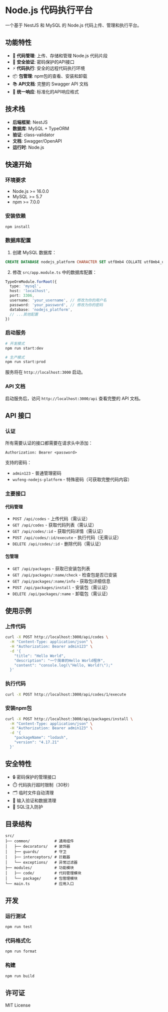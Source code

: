 # Node.js 代码执行平台

一个基于 NestJS 和 MySQL 的 Node.js 代码上传、管理和执行平台。

## 功能特性

- 🚀 **代码管理**: 上传、存储和管理 Node.js 代码片段
- 🔐 **安全验证**: 密码保护的API接口
- ⚡ **代码执行**: 安全的远程代码执行环境
- 📦 **包管理**: npm包的查看、安装和卸载
- 📚 **API文档**: 完整的 Swagger API 文档
- 🎯 **统一响应**: 标准化的API响应格式

## 技术栈

- **后端框架**: NestJS
- **数据库**: MySQL + TypeORM
- **验证**: class-validator
- **文档**: Swagger/OpenAPI
- **运行时**: Node.js

## 快速开始

### 环境要求

- Node.js >= 16.0.0
- MySQL >= 5.7
- npm >= 7.0.0

### 安装依赖

```bash
npm install
```

### 数据库配置

1. 创建 MySQL 数据库：
```sql
CREATE DATABASE nodejs_platform CHARACTER SET utf8mb4 COLLATE utf8mb4_unicode_ci;
```

2. 修改 `src/app.module.ts` 中的数据库配置：
```typescript
TypeOrmModule.forRoot({
  type: 'mysql',
  host: 'localhost',
  port: 3306,
  username: 'your_username', // 修改为你的用户名
  password: 'your_password', // 修改为你的密码
  database: 'nodejs_platform',
  // ...其他配置
})
```

### 启动服务

```bash
# 开发模式
npm run start:dev

# 生产模式
npm run start:prod
```

服务将在 `http://localhost:3000` 启动。

### API 文档

启动服务后，访问 `http://localhost:3000/api` 查看完整的 API 文档。

## API 接口

### 认证

所有需要认证的接口都需要在请求头中添加：
```
Authorization: Bearer <password>
```

支持的密码：
- `admin123` - 普通管理密码
- `wufeng-nodejs-platform` - 特殊密码（可获取完整代码内容）

### 主要接口

#### 代码管理

- `POST /api/codes` - 上传代码（需认证）
- `GET /api/codes` - 获取代码列表（需认证）
- `GET /api/codes/:id` - 获取代码详情（需认证）
- `POST /api/codes/:id/execute` - 执行代码（无需认证）
- `DELETE /api/codes/:id` - 删除代码（需认证）

#### 包管理

- `GET /api/packages` - 获取已安装包列表
- `GET /api/packages/:name/check` - 检查包是否已安装
- `GET /api/packages/:name/info` - 获取包详细信息
- `POST /api/packages/install` - 安装包（需认证）
- `DELETE /api/packages/:name` - 卸载包（需认证）

## 使用示例

### 上传代码

```bash
curl -X POST http://localhost:3000/api/codes \
  -H "Content-Type: application/json" \
  -H "Authorization: Bearer admin123" \
  -d '{
    "title": "Hello World",
    "description": "一个简单的Hello World程序",
    "content": "console.log(\"Hello, World!\");"
  }'
```

### 执行代码

```bash
curl -X POST http://localhost:3000/api/codes/1/execute
```

### 安装npm包

```bash
curl -X POST http://localhost:3000/api/packages/install \
  -H "Content-Type: application/json" \
  -H "Authorization: Bearer admin123" \
  -d '{
    "packageName": "lodash",
    "version": "4.17.21"
  }'
```

## 安全特性

- 🔒 密码保护的管理接口
- ⏱️ 代码执行超时限制（30秒）
- 🗂️ 临时文件自动清理
- 📝 输入验证和数据清理
- 🚫 SQL注入防护

## 目录结构

```
src/
├── common/           # 通用组件
│   ├── decorators/   # 装饰器
│   ├── guards/       # 守卫
│   ├── interceptors/ # 拦截器
│   └── exceptions/   # 异常过滤器
├── modules/          # 功能模块
│   ├── code/         # 代码管理模块
│   └── package/      # 包管理模块
└── main.ts           # 应用入口
```

## 开发

### 运行测试

```bash
npm run test
```

### 代码格式化

```bash
npm run format
```

### 构建

```bash
npm run build
```

## 许可证

MIT License